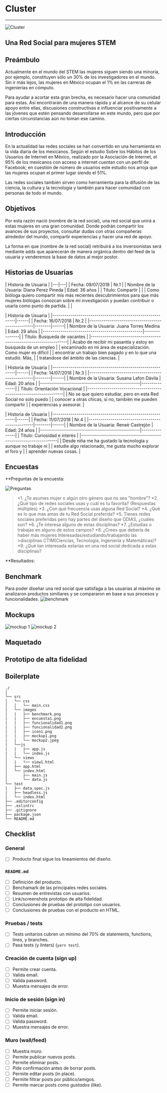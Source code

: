 
# Cluster

---
![Cluster](src/images/icon1.png)

## Una Red Social para mujeres STEM

## Preámbulo

Actualmente en el mundo del STEM las mujeres siguen siendo una minoría, por ejemplo, constituyen sólo un 30% de los investigadores en el mundo. Sin ir más lejos, las mujeres en México ocupan el 1% en las carreras de ingenierías en cómputo.

Para ayudar a acortar esta gran brecha, es necesario hacer una comunidad para estas. Así encontrarán de una manera rápida y al alcance de su celular apoyo entre ellas, discusiones constructivas e influenciar positivamente a las jóvenes que estén pensando desarrollarse en este mundo, pero que por ciertas circunstancias aún no toman ese camino.

## Introducción

En la actualidad las redes sociales se han convertido en una herramienta en la vida diaria de los mexicanos. Según el estudio Sobre los Hábitos de los Usuarios de Internet en México, realizado por la Asociación de Internet, el 95% de los mexicanos con acceso a internet cuentan con un perfil de Facebook; en cuestión de número de usuarios este estudio nos arroja que las mujeres ocupan el primer lugar siendo el 51%.

Las redes sociales también sirven como herramienta para la difusión de las ciencia, la cultura y la tecnología y también para hacer comunidad con personas de todo el mundo.

## Objetivos

Por esta razón nació (nombre de la red social), una red social que unirá a estas mujeres en una gran comunidad. Donde podrán compartir los avances de sus proyectos, consultar dudas con otras compañeras alrededor del mundo, compartir experiencias y hacer una red de apoyo.

La forma en que (nombre de la red social) retribuirá a los inversionistas será mediante adds que aparecerán de manera orgánica dentro del feed de la usuaria y venderemos la base de datos al mejor postor.

## Historias de Usuarias

|  Historia de Usuaria    |
|---|---|
| Fecha:  09/07/2018   |  Nr.1  |
| Nombre de la Usuaria:  Diana Perez Pineda  | Edad: 36 años |
|  Título:  Compartir   |   |
|  Como bióloga quiero compartir mis más recientes descubrimientos para que más mujeres biólogas conozcan sobre mi investigación y puedan contribuir o usarla como punto de partida. |   |

|                                             Historia de Usuaria  |
|-----------------------------------------------------------|------|
| Fecha:  16/07/2018                                        | Nr.2 |
|--------------------------------------------------|--------|------|
| Nombre de la Usuaria:  Juana Torres Medina       | Edad: 29 años |
|--------------------------------------------------|---------------|
| Título:  Busqueda de vacantes                                    |
|------------------------------------------------------------------|
| Acabo de recibir mi pasantía y estoy en busqueda de un empleo    |
| encaminado en mi área de especialización. Como mujer es dificil  |
| encontrar un trabajo bien pagado y en lo que una estudió. Más,   |
| tratandose del ámbito de las ciencias.                           |

|                                             Historia de Usuaria  |
|-----------------------------------------------------------|------|
| Fecha:  14/07/2018                                        | Nr.3 |
|--------------------------------------------------|--------|------|
| Nombre de la Usuaria: Susana Lafon Dávila        | Edad: 20 años |
|--------------------------------------------------|---------------|
| Título:  Orientación Vocacional                                  |
|------------------------------------------------------------------|
| No se que quiero estudiar, pero en esta Red Social no solo puedo |
| conocer a otras chicas, si no, tambièn me pueden compartir       |
| experiencias y asesorar.                                         |

|                                             Historia de Usuaria  |
|-----------------------------------------------------------|------|
| Fecha:  11/07/2018                                        | Nr.4 |
|--------------------------------------------------|--------|------|
| Nombre de la Usuaria: Reneè Castrejòn            | Edad: 24 años |
|--------------------------------------------------|---------------|
| Título:  Curiosidad e interès                                    |
|------------------------------------------------------------------|
| Desde niña me ha gustado la tecnologìa y aunque no trabaje ni    |
| estudie algo relacionado, me gusta mucho explorar el foro y      |
| aprender nuevas cosas.                                           |

## Encuestas

**Preguntas de la encuesta:

![Preguntas](src/images/encuesta1.png)

>*1. ¿Te asumes mujer o algún otro género que no sea "hombre"?
>*2. ¿Qué tipo de redes sociales usas y cuál es tu favorita? (Respuestas múltiples)
>*3. ¿Con qué frecuencia usas alguna Red Social?
>*4. ¿Qué es lo que mas amas de tu Red Social preferida?
>*5. Tienes redes sociales preferidas pero hay partes del diseño que ODIAS, ¿cuáles son?
>*6. ¿Te interesa alguno de estas disciplinas?
>*7. ¿Estudias o trabajas en alguno de estos campos?
>*8. ¿Crees que debería de haber más mujeres interesadas/estudiando/trabajando las >disciplinas CTIM(Ciencias, Tecnología, Ingeniería y Matemáticas)?
>*9. ¿Qué tan interesada estarías en una red social dedicada a estas disciplinas?

**Resultados:

## Benchmark

Para poder diseñar una red social que satisfaga a las usuarias al màximo
se analizaron productos similiares y se compararon en base a sus procesos y funcionalidades.
![benchmark](src/images/benchmark.png)

## Mockups

![mockup 1](src/images/mockup1.png)
![mockup 2](src/images/mockup2.jpeg)

## Maquetado

## Prototipo de alta fidelidad

## Boilerplate

```text
./
│
└── src
│   └── css
│   │   └── main.css
|   └── images
|   |   ├── benchmark.png
|   |   ├── encuesta1.png
|   |   ├── funcionalidad1.png
|   |   ├── funcionalidad2.png
|   |   ├── icon1.png
|   |   ├── mockup1.png
|   |   └── mockup2.jpeg
|   └──js
|   |   ├── app.js
|   |   └── index.js
│   └── views
│   |   └── view1.html
│   ├── app.html
│   └── index.html
│       ├── main.js
│       └── data.js
└── test
|   ├── data.spec.js
|   ├── headless.js
|   └── index.html
├── .editorconfig
├── .eslintrc
├── .gitignore
├── package.json
└── README.md

```

## Checklist

### General

* [ ] Producto final sigue los lineamientos del diseño.

### `README.md`

* [ ] Definición del producto.
* [ ] Benchamark de las principales redes sociales.
* [ ] Resumen de entrevistas con usuarios.
* [ ] Link/screenshots prototipo de alta fidelidad.
* [ ] Conclusiones de pruebas del prototipo con usuarios.
* [ ] Conclusiones de pruebas con el producto en HTML.

### Pruebas / tests

* [ ] Tests unitarios cubren un mínimo del 70% de statements, functions, lines,
  y branches.
* [ ] Pasa tests (y linters) (`yarn test`).

### Creación de cuenta (sign up)

* [ ] Permite crear cuenta.
* [ ] Valida email.
* [ ] Valida password.
* [ ] Muestra mensajes de error.

### Inicio de sesión (sign in)

* [ ] Permite iniciar sesión.
* [ ] Valida email.
* [ ] Valida password.
* [ ] Muestra mensajes de error.

### Muro (wall/feed)

* [ ] Muestra _muro_.
* [ ] Permite publicar nuevos posts.
* [ ] Permite eliminar posts.
* [ ] Pide confirmación antes de borrar posts.
* [ ] Permite editar posts (in place).
* [ ] Permite filtrar posts por público/amigos.
* [ ] Permite marcar posts como _gustados_ (like).
